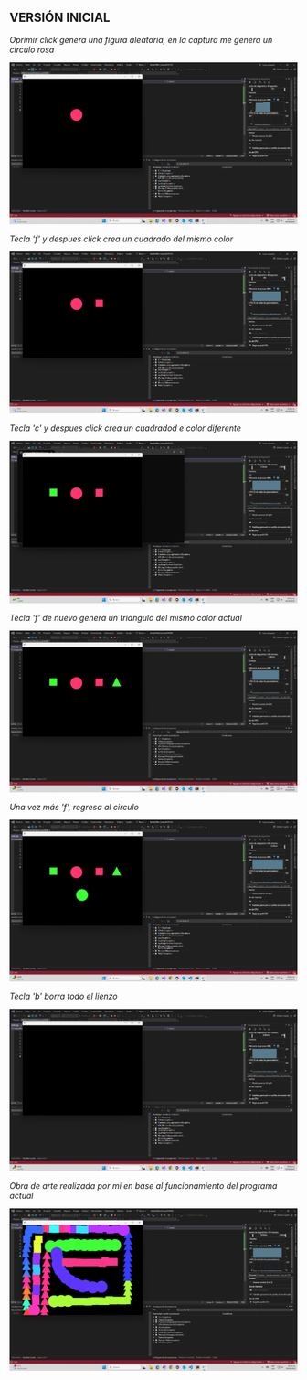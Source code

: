 ## VERSIÓN INICIAL

*Oprimir click genera una figura aleatoria, en la captura me genera un circulo rosa*

![alt text](image.png)

*Tecla 'f' y despues click crea un cuadrado del mismo color*

![alt text](image-1.png)

*Tecla 'c' y despues click crea un cuadradod e color diferente*

![alt text](image-2.png)

*Tecla 'f' de nuevo genera un triangulo del mismo color actual*

![alt text](image-3.png)

*Una vez más 'f', regresa al circulo*

![alt text](image-4.png)

*Tecla 'b' borra todo el lienzo*

![alt text](image-5.png)

*Obra de arte realizada por mi en base al funcionamiento del programa actual*

![alt text](image-6.png)